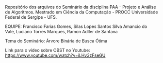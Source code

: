 Repositório dos arquivos do Seminário da disciplina PAA - Projeto e Análise de Algoritmos.
Mestrado em Ciência da Computação - PROCC
Universidade Federal de Sergipe - UFS.

EQUIPE: Francisco Farias Gomes, Silas Lopes Santos Silva Amancio do Vale, Luciano Torres Marques, Ramon Adller de Santana

Tema do Seminário: Árvore Binária de Busca Ótima

Link para o vídeo sobre OBST no Youtube: https://www.youtube.com/watch?v=iLHv3zFseGU
